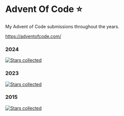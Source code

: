 # Advent Of Code ⭐

My Advent of Code submissions throughout the years.

https://adventofcode.com/


### 2024

[![Stars collected](https://shields.io/static/v1?label=stars%20collected&message=22&color=yellow)]()


### 2023

[![Stars collected](https://shields.io/static/v1?label=stars%20collected&message=40&color=yellow)]()

### 2015

[![Stars collected](https://shields.io/static/v1?label=stars%20collected&message=1&color=yellow)]()

